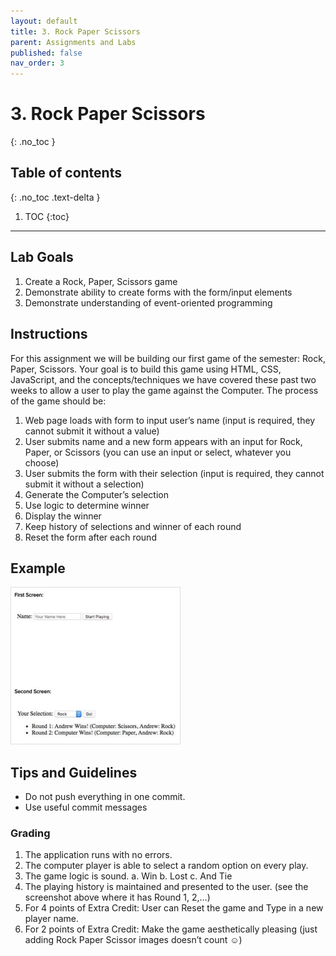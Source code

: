 ```yaml
---
layout: default
title: 3. Rock Paper Scissors
parent: Assignments and Labs
published: false
nav_order: 3
---
```

# 3. Rock Paper Scissors
{: .no_toc }

## Table of contents
{: .no_toc .text-delta }

1. TOC
{:toc}

---

## Lab Goals
1. Create a Rock, Paper, Scissors game
2. Demonstrate ability to create forms with the form/input elements
3. Demonstrate understanding of event-oriented programming

## Instructions
For this assignment we will be building our first game of the semester: Rock, Paper, Scissors. Your
goal is to build this game using HTML, CSS, JavaScript, and the concepts/techniques we have covered
these past two weeks to allow a user to play the game against the Computer. The process of the game
should be:
1. Web page loads with form to input user’s name (input is required, they cannot submit it without a value)
2. User submits name and a new form appears with an input for Rock, Paper, or Scissors (you can use an input or select, whatever you choose)
3. User submits the form with their selection (input is required, they cannot submit it without a selection)
4. Generate the Computer’s selection
5. Use logic to determine winner
6. Display the winner
7. Keep history of selections and winner of each round
8. Reset the form after each round

## Example
<img alt="example image" src="assets/example.png" style="height:250px; border:1px #ddd solid;"/>

## Tips and Guidelines
* Do not push everything in one commit.
* Use useful commit messages

### Grading
1. The application runs with no errors.
2. The computer player is able to select a random option on every play.
3. The game logic is sound.
  a. Win
  b. Lost
  c. And Tie
4. The playing history is maintained and presented to the user. (see the screenshot above where it has Round 1, 2,…)
5. For 4 points of Extra Credit: User can Reset the game and Type in a new player name.
6. For 2 points of Extra Credit: Make the game aesthetically pleasing (just adding Rock Paper Scissor images doesn’t count ☺)